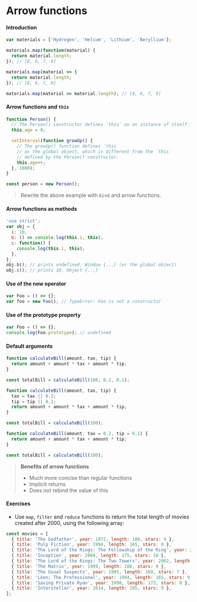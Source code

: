 # Arrow functions

#### Introduction

```js
var materials = ['Hydrogen', 'Helium', 'Lithium', 'Beryllium'];

materials.map(function(material) {
  return material.length;
}); // [8, 6, 7, 9]

materials.map(material => {
  return material.length;
}); // [8, 6, 7, 9]

materials.map(material => material.length); // [8, 6, 7, 9]
```

#### Arrow functions and `this`

```js
function Person() {
  // The Person() constructor defines `this` as an instance of itself.
  this.age = 0;

  setInterval(function growUp() {
    // The growUp() function defines `this`
    // as the global object, which is different from the `this`
    // defined by the Person() constructor.
    this.age++;
  }, 1000);
}

const person = new Person();
```

> Rewrite the above example with `bind` and arrow functions.

#### Arrow functions as methods

```js
'use strict';
var obj = {
  i: 10,
  b: () => console.log(this.i, this),
  c: function() {
    console.log(this.i, this);
  },
};
obj.b(); // prints undefined, Window {...} (or the global object)
obj.c(); // prints 10, Object {...}
```

#### Use of the new operator

```js
var Foo = () => {};
var foo = new Foo(); // TypeError: Foo is not a constructor
```

#### Use of the prototype property

```js
var Foo = () => {};
console.log(Foo.prototype); // undefined
```

#### Default arguments

```js
function calculateBill(amount, tax, tip) {
  return amount + amount * tax + amount * tip;
}

const totalBill = calculateBill(100, 0.2, 0.1);

function calculateBill(amount, tax, tip) {
  tax = tax || 0.2;
  tip = tip || 0.1;
  return amount + amount * tax + amount * tip;
}

const totalBill = calculateBill(100);

function calculateBill(amount, tax = 0.2, tip = 0.1) {
  return amount + amount * tax + amount * tip;
}

const totalBill = calculateBill(100);
```

> **Benefits of arrow functions**
>
> * Much more concise than regular functions
> * Implicit returns
> * Does not rebind the value of this

#### Exercises

* Use `map`, `filter` and `reduce` functions to return the total length of movies created after 2000, using the following array:

```js
const movies = [
  { title: 'The Godfather', year: 1972, length: 180, stars: 9 },
  { title: 'Pulp Fiction', year: 1994, length: 165, stars: 8 },
  { title: 'The Lord of the Rings: The Fellowship of the Ring', year: 2003, length: 190, stars: 10 },
  { title: 'Inception', year: 2004, length: 175, stars: 10 },
  { title: 'The Lord of the Rings: The Two Towers', year: 2002, length: 187, stars: 9 },
  { title: 'The Matrix', year: 1999, length: 188, stars: 9 },
  { title: 'The Usual Suspects', year: 1995, length: 160, stars: 7 },
  { title: 'Léon: The Professional', year: 1994, length: 165, stars: 9 },
  { title: 'Saving Private Ryan', year: 1998, length: 173, stars: 8 },
  { title: 'Interstellar', year: 2014, length: 195, stars: 9 },
];
```
